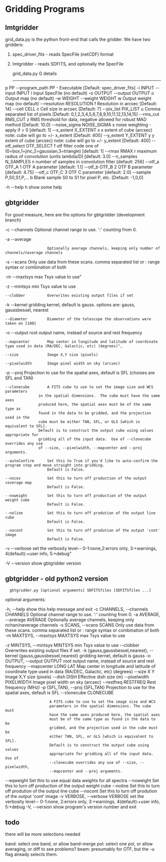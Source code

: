# Gridding Programs

## lmtgridder

grid_data.py is the python front-end that calls the gridder.  We have two gridders:

1. spec_driver_fits  - reads SpecFile (netCDF) format
2. lmtgridder - reads SDFITS, and optionally the SpecFile


   grid_data.py               G   details
   ------------              ---  -------
p PP --program_path PP        -   Executable [Default: spec_driver_fits]
-i INPUT --input INPUT        i   Input SpecFile (no default)
-o OUTPUT --output OUTPUT     o   Output map (no default)
-w WEIGHT --weight WEIGHT     w   Output weight map (no default)
--resolution RESOLUTION       f   Resolution in arcsec [Default: 14]
--cell CELL                   c   Cell size in arcsec [Default: 7]
--pix_list PIX_LIST           u   Comma separated list of pixels [Default: 0,1,2,3,4,5,6,7,8,9,10,11,12,13,14,15]
--rms_cut RMS_CUT             z   RMS threshold for data, negative allowed for robust MAD method  [Default: 10.0]
--noise_sigma NOISE_SIGMA     s   noise weighting - apply if > 0 [default: 1]
--x_extent X_EXTENT           x   x extent of cube (arcsec) note: cube will go to +/- x_extent [Default: 400]
--y_extent Y_EXTENT           y   y extent of cube (arcsec) note: cube will go to +/- y_extent [Default: 400]
--otf_select OTF_SELECT       f   otf filter code one of (0=box,1=jinc,2=gaussian,3=triangle) [default: 1]
--rmax RMAX                   r   maximum radius of convolution (units lambda/D) [default: 3.0]
--n_samples N_SAMPLES         n   number of samples in convolution filter [default: 256]
--otf_a OTF_A                 1   OTF A parameter [default: 1.1]
--otf_b OTF_B                 2   OTF B parameter [default: 4.75]
--otf_c OTF_C                 3   OTF C parameter [default: 2.0]
--sample P,S0,S1,P,...        b   Blank sample S0 to S1 for pixel P, etc. [Default: -1,0,0]

-h --help                     h   show some help



## gbtgridder

For good measure, here are the options for gbtgridder (development branch)

-c  --channels         Optional channel range to use.  '<start>:<end>' counting from 0.

-a  --average

                       Optionally average channels, keeping only number of channels/naverage channels

-s  --scans            Only use data from these scans.  comma separated list or <start>:<end> range syntax or combination of both


-m  --maxtsys          max Tsys value to use"


-z  --mintsys          min Tsys value to use

    --clobber          Overwrites existing output files if set

-k  --kernel           gridding kernel, default is gauss. options are: gauss, gaussbessel, nearest

    --diameter         Diameter of the telescope the observations were taken on [100]

-o  --output           root output name, instead of source and rest frequency

    --mapcenter        Map center in longitude and latitude of coordinate type used in data (RA/DEC, Galactic, etc) (degrees)",
    
    --size             Image X,Y size (pixels)

    --pixelwidth       Image pixel width on sky (arcsec)
	
-p  --proj             Projection to use for the spatial axes, default is SFL (choises are SFL and TAN)

    --clonecube        A FITS cube to use to set the image size and WCS parameters
    		       in the spatial dimensions.  The cube must have the same axes
        	       produced here, the spatial axes must be of the same type as
        	       found in the data to be gridded, and the projection used in the
        	       cube must be either TAN, SFL, or GLS [which is equivalent to SFL].
        	       Default is to construct the output cube using values appropriate for
        	       gridding all of the input data.  Use of --clonecube overrides any use
        	       of --size, --pixelwidth, --mapcenter and --proj arguments.

    --autoConfirm      Set this to True if you'd like to auto-confirm the program stop and move straight into gridding.
                       Default is False.

    --nocov            Set this to turn off production of the output coverage map
                       Default is False.
		       
    --noweight         Set this to turn off production of the output weight cube
                       Default is False.

    --noline           Set this to turn off prodution of the output line cube
                       Default is False.

    --nocont           Set this to turn off prodution of the output 'cont' image
                       Default is False.

-v  --verbose          set the verbosity level-- 0-1:none,2:errors only, 3:+warnings, 4(default):+user info, 5:+debug"
	
-V  --version          show gbtgridder version

## gbtgridder - old python2 version


      gbtgridder.py [optional arguments] SDFITSfiles [SDFITSfiles ...]


optional arguments:

  -h, --help            show this help message and exit
  -c CHANNELS, --channels CHANNELS
                        Optional channel range to use. '<start>:<end>'
                        counting from 0.
  -a AVERAGE, --average AVERAGE
                        Optionally average channels, keeping only
                        nchan/naverage channels
  -s SCANS, --scans SCANS
                        Only use data from these scans. comma separated list
                        or <start>:<end> range syntax or combination of both
  -m MAXTSYS, --maxtsys MAXTSYS
                        max Tsys value to use

  -z MINTSYS, --mintsys MINTSYS
                        min Tsys value to use
  --clobber             Overwrites existing output files if set.
  -k {gauss,gaussbessel,nearest}, --kernel {gauss,gaussbessel,nearest}
                        gridding kernel, default is gauss
  -o OUTPUT, --output OUTPUT
                        root output name, instead of source and rest frequency
  --mapcenter LONG LAT  Map center in longitude and latitude of coordinate
                        type used in data (RA/DEC, Galactic, etc) (degrees)
  --size X Y            Image X,Y size (pixels)
  --dish DISH           Effective dish size (m)
  --pixelwidth PIXELWIDTH
                        Image pixel width on sky (arcsec)
  --restfreq RESTFREQ   Rest frequency (MHz)
  -p {SFL,TAN}, --proj {SFL,TAN}
                        Projection to use for the spatial axes, default is SFL
  --clonecube CLONECUBE

                        A FITS cube to use to set the image size and WCS
                        parameters in the spatial dimensions. The cube must
                        have the same axes produced here, the spatial axes
                        must be of the same type as found in the data to be
                        gridded, and the projection used in the cube must be
                        either TAN, SFL, or GLS [which is equivalent to SFL].
                        Default is to construct the output cube using values
                        appropriate for gridding all of the input data. Use of
                        --clonecube overrides any use of --size, --pixelwidth,
                        --mapcenter and --proj arguments.
  --eqweight            Set this to use equal data weights for all spectra
  --noweight            Set this to turn off production of the output weight
                        cube
  --noline              Set this to turn off prodution of the output line cube
  --nocont              Set this to turn off prodution of the output 'cont'
                        image
  -v VERBOSE, --verbose VERBOSE
                        set the verbosity level-- 0-1:none, 2:errors only,
                        3:+warnings, 4(default):+user info, 5:+debug
  -V, --version         show program's version number and exit



## todo

there will be more selections needed

band:      select one band, or allow band-merge
pol:       select one pol, or allow averaging, or diff to see problems?
beam:      presumably for OTF, but the -u flag already selects them.
